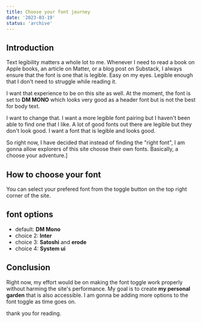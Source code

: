 ```yaml
---
title: Choose your font journey
date: '2023-03-19'
status: 'archive'
---
```


## Introduction

Text legibility matters a whole lot to me. Whenever I need to read a book on Apple books,
an article on Matter, or a blog post on Substack, I always ensure that the font is one that is legible. Easy on my eyes.
Legible enough that I don't need to struggle while reading it.

I want that experience to be on this site as well.
At the moment, the font is set to **DM MONO** which looks very good as a header font but is not the best for body text.

I want to change that. I want a more legible font pairing but I haven't been able to find one that I like. A lot of good fonts out there
are legible but they don't look good. I want a font that is legible and looks good.

So right now, I have decided that instead of finding the "right font", I am gonna allow explorers of this site choose their own fonts.
Basically, a choose your adventure.]

## How to choose your font

You can select your prefered font from the toggle button on the top right corner of the site.

## font options
* default: **DM Mono**
* choice 2: **Inter**
* choice 3: **Satoshi** and **erode**
* choice 4: **System ui**

## Conclusion

Right now, my effort would be on making the font toggle work properly without harming the site's performance.
My goal is to create **my personal garden** that is also accessible. I am gonna be adding more options to the font toggle as time goes on.

thank you for reading.
